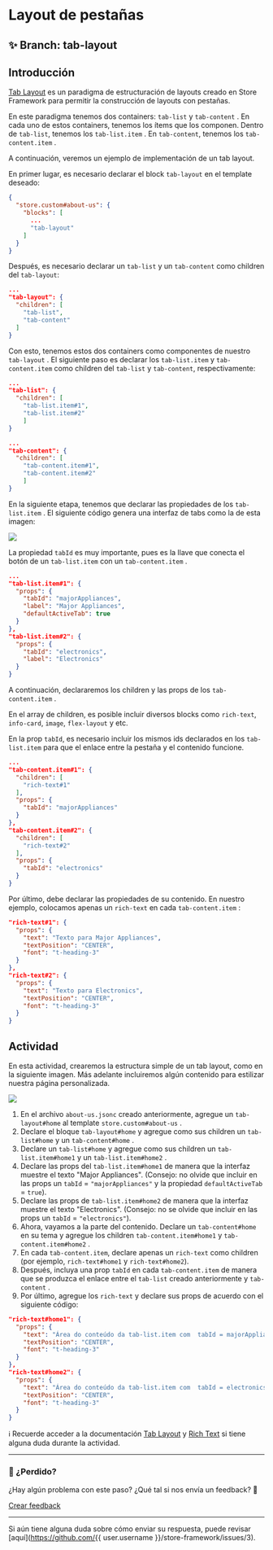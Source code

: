 # Layout de pestañas 

## :sparkles: **Branch:** tab-layout

## Introducción

[Tab Layout](https://vtex.io/docs/components/layout/vtex.tab-layout) es un paradigma de estructuración de layouts creado en Store Framework para permitir la construcción de layouts con pestañas.

En este paradigma tenemos dos containers: `tab-list` y `tab-content` . En cada uno de estos containers, tenemos los ítems que los componen. Dentro de `tab-list`, tenemos los `tab-list.item` .  En `tab-content`, tenemos los `tab-content.item` .

A continuación, veremos un ejemplo de implementación de un tab layout.

En primer lugar, es necesario declarar el block `tab-layout` en el template deseado:

```json
{
  "store.custom#about-us": {
    "blocks": [
      ...
      "tab-layout"
    ]
  }
}

```

Después, es necesario declarar un `tab-list` y un `tab-content` como children del `tab-layout`:

```json
...
"tab-layout": {
  "children": [
    "tab-list",
    "tab-content"
  ]
}
```


Con esto, tenemos estos dos containers como componentes de nuestro `tab-layout` . El siguiente paso es declarar los `tab-list.item`  y `tab-content.item` como children del `tab-list`  y  `tab-content`, respectivamente:

```json
...
"tab-list": {
  "children": [
    "tab-list.item#1",
    "tab-list.item#2"
    ]
}
```

```json
...
"tab-content": {
  "children": [
    "tab-content.item#1",
    "tab-content.item#2"
    ]
}
```

En la siguiente etapa, tenemos que declarar las propiedades de los `tab-list.item` . El siguiente código genera una interfaz de tabs como la de esta imagen:

![](https://appliancetheme.vteximg.com.br/arquivos/tab-list-items.png)

La propiedad `tabId` es muy importante, pues es la llave que conecta el botón de un `tab-list.item` con un `tab-content.item` .

```json
...
"tab-list.item#1": {
  "props": {
    "tabId": "majorAppliances",
    "label": "Major Appliances",
    "defaultActiveTab": true
  }
},
"tab-list.item#2": {
  "props": {
    "tabId": "electronics",
    "label": "Electronics"
  }
}
```

A continuación, declararemos los children y las props de los  `tab-content.item` .

En el array de children, es posible incluir diversos blocks como `rich-text`, `info-card`, `image`, `flex-layout` y etc.

En la prop `tabId`, es necesario incluir los mismos ids declarados en los `tab-list.item` para que el enlace entre la pestaña y el contenido funcione.

```json
...
"tab-content.item#1": {
  "children": [
    "rich-text#1"
  ],
  "props": {
    "tabId": "majorAppliances"
  }
},
"tab-content.item#2": {
  "children": [
    "rich-text#2"
  ],
  "props": {
    "tabId": "electronics"
  }
}
```

Por último, debe declarar las propiedades de su contenido. En nuestro ejemplo, colocamos apenas un `rich-text` en cada `tab-content.item` :

```json
"rich-text#1": {
  "props": {
    "text": "Texto para Major Appliances",
    "textPosition": "CENTER",
    "font": "t-heading-3"
  }
},
"rich-text#2": {
  "props": {
    "text": "Texto para Electronics",
    "textPosition": "CENTER",
    "font": "t-heading-3"
  }
}
```

## Actividad

En esta actividad, crearemos la estructura simple de un  tab layout, como en la siguiente imagen. Más adelante incluiremos algún contenido para estilizar nuestra página personalizada.


![](https://appliancetheme.vteximg.com.br/arquivos/tarefa-tab-layout.png)

1. En el archivo `about-us.jsonc` creado anteriormente, agregue un `tab-layout#home` al template `store.custom#about-us` .
2. Declare el bloque `tab-layout#home` y agregue como sus children un `tab-list#home` y un `tab-content#home` .
3. Declare un `tab-list#home` y agregue como sus children un `tab-list.item#home1` y un `tab-list.item#home2` .
4. Declare las props del `tab-list.item#home1` de manera que la interfaz muestre el texto "Major Appliances". (Consejo: no olvide que incluir en las props un `tabId` = `"majorAppliances"` y la propiedad `defaultActiveTab` = `true`).
5. Declare las props de `tab-list.item#home2` de manera que la interfaz muestre el texto "Electronics". (Consejo: no se olvide que incluir en las props un `tabId` = `"electronics"`).
6. Ahora, vayamos a la parte del contenido. Declare un `tab-content#home` en su tema y agregue los children `tab-content.item#home1` y `tab-content.item#home2` .
7. En cada `tab-content.item`, declare apenas un `rich-text` como children (por ejemplo, `rich-text#home1` y `rich-text#home2`).
8. Después, incluya una prop `tabId` en cada `tab-content.item` de manera que se produzca el enlace entre el `tab-list` creado anteriormente y `tab-content` .
9. Por último, agregue los `rich-text` y declare sus props  de acuerdo con el siguiente código:
  
  ```json
  "rich-text#home1": {
    "props": {
      "text": "Área do conteúdo da tab-list.item com  tabId = majorAppliances",
      "textPosition": "CENTER",
      "font": "t-heading-3"
    }
  },
  "rich-text#home2": {
    "props": {
      "text": "Área do conteúdo da tab-list.item com  tabId = electronics",
      "textPosition": "CENTER",
      "font": "t-heading-3"
    }
  }
  ```
  
  :information_source:  Recuerde acceder a la documentación [Tab Layout](https://vtex.io/docs/components/layout/vtex.tab-layout) y [Rich Text](https://vtex.io/docs/components/all/vtex.rich-text/)  si tiene alguna duda durante la actividad. 

---

### :no_entry_sign: ¿Perdido? 

¿Hay algún problema con este paso? ¿Qué tal si nos envía un feedback? :pray:

[Crear feedback](https://docs.google.com/forms/d/e/1FAIpQLSeaWrm0Hogm-txm5Ww6mUa68eDuE3WnpFjUSVJ3Wi3dnmCb7A/viewform?usp=pp_url&entry.1784529524=Layout+de+abas) 

----

Si aún tiene alguna duda sobre cómo enviar su respuesta, puede revisar [aquí](https://github.com/{{ user.username }}/store-framework/issues/3).
